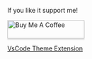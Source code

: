 If you like it support me!

<a href="https://www.buymeacoffee.com/samlazrak" target="_blank"><img src="https://www.buymeacoffee.com/assets/img/custom_images/purple_img.png" alt="Buy Me A Coffee" style="height: 41px !important;width: 174px !important;box-shadow: 0px 3px 2px 0px rgba(190, 190, 190, 0.5) !important;-webkit-box-shadow: 0px 3px 2px 0px rgba(190, 190, 190, 0.5) !important;" ></a>

[VsCode Theme Extension](https://marketplace.visualstudio.com/items?itemName=samlazrak.monookai-earth-forest)
